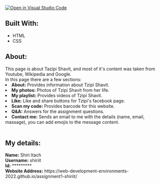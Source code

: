 [![Open in Visual Studio Code](https://classroom.github.com/assets/open-in-vscode-c66648af7eb3fe8bc4f294546bfd86ef473780cde1dea487d3c4ff354943c9ae.svg)](https://classroom.github.com/online_ide?assignment_repo_id=7588412&assignment_repo_type=AssignmentRepo)

<h2>Built With:</h2>
<ul type="l"> 
  <li>HTML</li>
  <li>CSS</li>
</ul>

<h2>About:</h2>
This page is about Tazipi Shavit, and most of it's content was taken from Youtube, Wikipedia and Google.<br/>
In this page there are a few sections:
<li><b>About:</b> Provides information about Tzipi Shavit.</li>
<li><b>My photos:</b> Photos of Tzipi Shavit from her life.</li>
<li><b>My playlist:</b> Provides videos of Tzipi Shavit.</li>
<li><b>Like:</b> Like and share buttons for Tzipi's facebook page.</li>
<li><b>Scan my code:</b> Provides barcode for this website.</li>
<li><b>Q&A:</b> Answers for the assignment questions.</li>
<li><b>Contact me:</b> Sends an email to me with the details (name, email, massage), you can add emojis to the message content.</li>
<br/>
<h2>My details:</h2>
<b>Name:</b> Shiri Itach <br/>
<b>Username:</b> shiriit <br/>
<b>Id:</b> ********* <br/>
<b>Website Address:</b> https://web-development-environments-2022.github.io/assignment1-shiriit/ <br/>